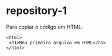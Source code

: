 # repository-1
   
 Para copiar o código em HTML:
 ```
 <html>
  <h1>Meu primeiro arquivo em HTML</h1>
 </html>
 ```
